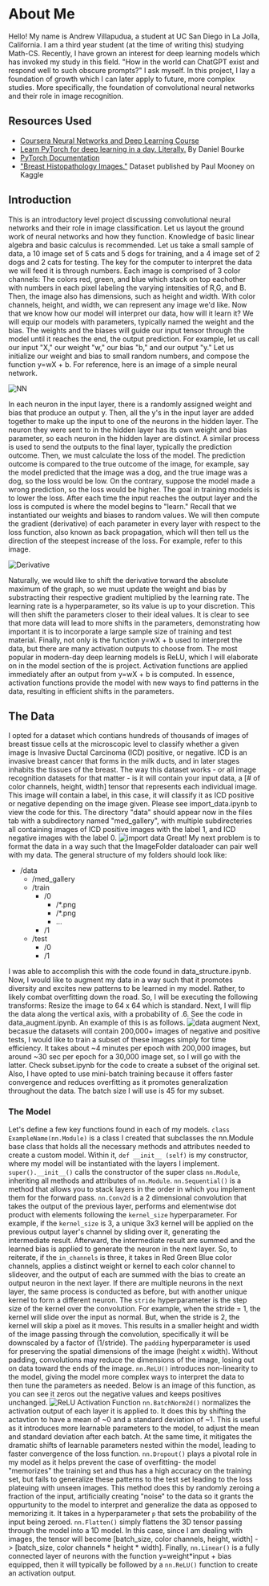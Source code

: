 # About Me
Hello! My name is Andrew Villapudua, a student at UC San Diego in La Jolla, California. I am a third year student (at the time of writing this) studying Math-CS. Recently, I have grown an interest for deep learning models which has invoked my study in this field. "How in the world can ChatGPT exist and respond well to such obscure prompts?" I ask myself. In this project, I lay a foundation of growth which I can later apply to future, more complex studies. More specifically, the foundation of convolutional neural networks and their role in image recognition. 

## Resources Used
- [Coursera Neural Networks and Deep Learning Course](https://www.coursera.org/learn/neural-networks-deep-learning)
- [Learn PyTorch for deep learning in a day. Literally.](https://www.youtube.com/watch?v=Z_ikDlimN6A&t=67946s&pp=ygUNbGVhcm4gcHl0b3JjaA%3D%3D) By Daniel Bourke
- [PyTorch Documentation](https://pytorch.org/docs/stable/index.html)
- ["Breast Histopathology Images."](https://www.kaggle.com/datasets/paultimothymooney/breast-histopathology-images) Dataset published by Paul Mooney on Kaggle

## Introduction
This is an introductory level project discussing convolutional neural networks and their role in image classification. Let us layout the ground work of neural networks and how they function. Knowledge of basic linear algebra and basic calculus is recommended. Let us take a small sample of data, a 10 image set of 5 cats and 5 dogs for training, and a 4 image set of 2 dogs and 2 cats for testing. The key for the computer to interpret the data we will feed it is through numbers. Each image is comprised of 3 color channels: The colors red, green, and blue which stack on top eachother with numbers in each pixel labeling the varying intensities of R,G, and B. Then, the image also has dimensions, such as height and width. With color channels, height, and width, we can represent any image we'd like. Now that we know how our model will interpret our data, how will it learn it? We will equip our models with parameters, typically named the weight and the bias. The weights and the biases will guide our input tensor through the model until it reaches the end, the output prediction. For example, let us call our input "X," our weight "w," our bias "b," and our output "y." Let us initialize our weight and bias to small random numbers, and compose the function y=wX + b. For reference, here is an image of a simple neural network.

![NN](/Images/SimpleNN.png)

In each neuron in the input layer, there is a randomly assigned weight and bias that produce an output y. Then, all the y's in the input layer are added together to make up the input to one of the neurons in the hidden layer. The neuron they were sent to in the hidden layer has its own weight and bias parameter, so each neuron in the hidden layer are distinct. A similar process is used to send the outputs to the final layer, typically the prediction outcome. Then, we must calculate the loss of the model. The prediction outcome is compared to the true outcome of the image, for example, say the model predicted that the image was a dog, and the true image was a dog, so the loss would be low. On the contrary, suppose the model made a wrong prediction, so the loss would be higher. The goal in training models is to lower the loss. After each time the input reaches the output layer and the loss is computed is where the model begins to "learn." Recall that we instantiated our weights and biases to random values. We will then compute the gradient (derivative) of each parameter in every layer with respect to the loss function, also known as back propagation, which will then tell us the direction of the steepest increase of the loss. For example, refer to this image. 

![Derivative](/Images/derivative.png)

Naturally, we would like to shift the derivative torward the absolute maximum of the graph, so we must update the weight and bias by substracting their respective gradient multiplied by the learning rate. The learning rate is a hyperparameter, so its value is up to your discretion. This will then shift the parameters closer to their ideal values. It is clear to see that more data will lead to more shifts in the parameters, demonstrating how important it is to incorporate a large sample size of training and test material. Finally, not only is the function y=wX + b used to interpret the data, but there are many activation outputs to choose from. The most popular in modern-day deep learning models is ReLU, which I will elaborate on in the model section of the is project. Activation functions are applied immediately after an output from y=wX + b is computed. In essence, activation functions provide the model with new ways to find patterns in the data, resulting in efficient shifts in the parameters.

## The Data
I opted for a dataset which contians hundreds of thousands of images of breast tissue cells at the microscopic level to classify whether a given image is Invasive Ductal Carcinoma (ICD) positive, or negative. ICD is an invasive breast cancer that forms in the milk ducts, and in later stages inhabits the tissues of the breast. The way this dataset works - or all image recognition datasets for that matter - is it will contain your input data, a [# of color channels, height, width] tensor that represents each individual image. This image will contain a label, in this case, it will classify it as ICD positive or negative depending on the image given. Please see import_data.ipynb to view the code for this.
The directory "data" should appear now in the files tab with a subdirectory named "med_gallery", with multiple subdirecteries all containing images of ICD positive images with the label 1, and ICD negative images with the label 0.
![import data](/Images/import_data.png)
Great! My next problem is to format the data in a way such that the ImageFolder dataloader can pair well with my data. The general structure of my folders should look like:
- /data
  - /med_gallery
  - /train
    - /0
      - /*.png
      - /*.png
      - ...
    - /1
  - /test
    - /0
    - /1

I was able to accomplish this with the code found in data_structure.ipynb. Now, I would like to augment my data in a way such that it promotes diversity and excites new patterns to be learned in my model. Rather, to likely combat overfitting down the road. So, I will be executing the following transforms: Resize the image to 64 x 64 which is standard. Next, I will flip the data along the vertical axis, with a probability of .6. See the code in data_augment.ipynb. An example of this is as follows. 
![data augment](/Images/data_augment.png)
Next, becasue the datasets will contain 200,000+ images of negative and positive tests, I would like to train a subset of these images simply for time efficiency. It takes about ~4 minutes per epoch with 200,000 images, but around ~30 sec per epoch for a 30,000 image set, so I will go with the latter. Check subset.ipynb for the code to create a subset of the original set. Also, I have opted to use mini-batch training because it offers faster convergence and reduces overfitting as it promotes generalization throughout the data. The batch size I will use is 45 for my subset. 
### The Model
Let's define a few key functions found in each of my models. 
`class ExampleName(nn.Module)` is a class I created that subclasses the nn.Module base class that holds all the necessary methods and attributes needed to create a custom model. Within it, `def __init__ (self)` is my constructor, where my model will be instantiated with the layers I implement. `super().__init__()` calls the constructor of the super class `nn.Module`, inheriting all methods and attributes of `nn.Module`. `nn.Sequential()` is a method that allows you to stack layers in the order in which you implement them for the forward pass. `nn.Conv2d` is a 2 dimensional convolution that takes the output of the previous layer, performs and elementwise dot product with elements following the `kernel_size` hyperparameter. For example, if the `kernel_size` is 3, a unique 3x3 kernel will be applied on the previous output layer's channel by sliding over it, generating the intermediate result. Afterward, the intermediate result are summed and the learned bias is applied to generate the neuron in the next layer. So, to reiterate, if the `in_channels` is three, it takes in Red Green Blue color channels, applies a distinct weight or kernel to each color channel to slideover, and the output of each are summed with the bias to create an output neuron in the next layer. If there are multiple neurons in the next layer, the same process is 
conducted as before, but with another unique kernel to form a different neuron. The `stride` hyperparameter is the step size of the kernel over the convolution. For example, when the stride = 1, the kernel will slide over the input as normal. But, when the stride is 2, the kernel will skip a pixel as it moves. This results in a smaller height and width of the image passing through the convolution, specifically it will be downscaled by a factor of (1/stride). The `padding` hyperparameter is used for preserving the spatial dimensions of the image (height x width). Without padding, convolutions may reduce the dimensions of the image, losing out on data toward the ends of the image. `nn.ReLU()` introduces non-linearity to the model, giving the model more complex ways to interpret the data to then tune the parameters as needed. Below is an image of this function, as you can see it zeros out the negative values and keeps positives unchanged.
![ReLU Activation Function](/Images/relu.png)
`nn.BatchNorm2d()` normalizes the activation output of each layer it is applied to. It does this by shifting the actavtion to have a mean of ~0 and a standard deviation of ~1. This is useful as it introduces more learnable parameters to the model, to adjust the mean and standard deviation after each batch. At the same time, it mitigates the dramatic shifts of learnable parameters nested within the model, leading to faster convergence of the loss function. `nn.Dropout()` plays a pivotal role in my model as it helps prevent the case of overfitting- the model "memorizes" the training set and thus has a high accuracy on the training set, but fails to generalize these patterns to the test set leading to the loss plateuing with unseen images. This method does this by randomly zeroing a fraction of the input, artificially creating "noise" to the data so it grants the oppurtunity to the model 
to interpret and generalize the data as opposed to memorizing it. It takes in a hyperparameter `p` that sets the probability of the input being zeroed. `nn.Flatten()` simply flattens the 3D tensor passing through the model into a 1D model. In this case, since I am dealing with images, the tensor will become 
[batch_size, color channels, height, width] -> [batch_size, color channels * height * width]. Finally, `nn.Linear()` is a fully connected layer of neurons with the function y=weight*input + bias equipped, then it will typically be followed by a `nn.ReLU()` function to create an activation output.
